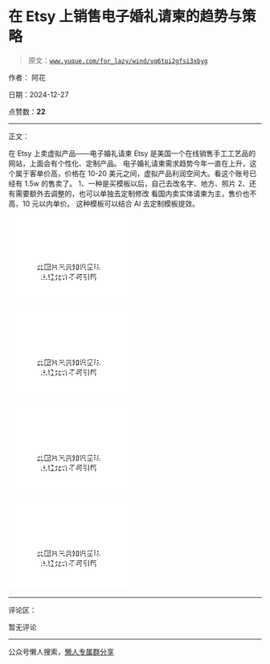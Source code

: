 # 在 Etsy 上销售电子婚礼请柬的趋势与策略

> 原文：[`www.yuque.com/for_lazy/wind/vq6tpi2gfsi3xbyg`](https://www.yuque.com/for_lazy/wind/vq6tpi2gfsi3xbyg)

作者： 阿花

日期：2024-12-27

点赞数：**22**

* * *

正文：

在 Etsy 上卖虚拟产品——电子婚礼请柬 Etsy 是美国一个在线销售手工工艺品的网站，上面会有个性化、定制产品。
电子婚礼请柬需求趋势今年一直在上升，这个属于客单价高，价格在 10-20 美元之间，虚拟产品利润空间大。看这个账号已经有 1.5w 的售卖了。
1、一种是买模板以后，自己去改名字、地方、照片 2、还有需要额外去调整的，也可以单独去定制修改 看国内卖实体请柬为主，售价也不高，10 元以内单价。
这种模板可以结合 AI 去定制模板提效。

![](img/e194521b736d54f98e83b6477a7710d0.png "None")

![](img/fc6eb37ebad37993dba75bc1023e54ec.png "None")

![](img/b7336626f3526e7630c8f68eaae69a1f.png "None")

![](img/60b59358ba22fe83c26280e9c5bee4dc.png "None")

* * *

评论区：

暂无评论

* * *

公众号懒人搜索，[懒人专属群分享](https://lazybook.fun/#/blog/group)